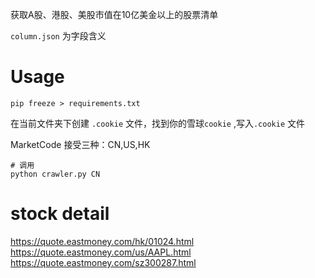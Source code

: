 获取A股、港股、美股市值在10亿美金以上的股票清单

`column.json` 为字段含义

# Usage

```shell
pip freeze > requirements.txt
```

在当前文件夹下创建 `.cookie` 文件，找到你的雪球`cookie` ,写入`.cookie` 文件

MarketCode 接受三种：CN,US,HK

```shell
# 调用
python crawler.py CN
```



# stock detail
https://quote.eastmoney.com/hk/01024.html
https://quote.eastmoney.com/us/AAPL.html
https://quote.eastmoney.com/sz300287.html

